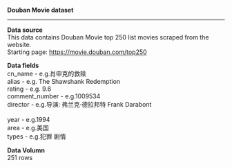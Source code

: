 **Douban Movie dataset**
***


**Data source**
</br>
   This data contains Douban Movie top 250 list movies scraped from the website.
</br>
   Starting page:
   https://movie.douban.com/top250
   
   
**Data fields**
</br>
   cn_name - e.g.肖申克的救赎
</br>alias - e.g. The Shawshank Redemption
</br>rating - e.g. 9.6
</br>comment_number - e.g.1009534
</br>director - e.g.导演: 弗兰克·德拉邦特 Frank Darabont   
</br>year - e.g.1994
</br>area - e.g.美国
</br>types - e.g.犯罪 剧情  
  
  
**Data Volumn**
</br>
   251 rows
